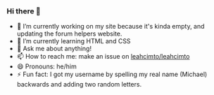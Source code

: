 ### Hi there 👋
- 🔭 I’m currently working on my site because it's kinda empty, and updating the forum helpers website.
- 🌱 I’m currently learning HTML and CSS
- 💬 Ask me about anything!
- 📫 How to reach me: make an issue on [leahcimto/leahcimto](https://github.com/leahcimto/leahcimto)
- 😄 Pronouns: he/him
- ⚡ Fun fact: I got my username by spelling my real name (Michael) backwards and adding two random letters.
